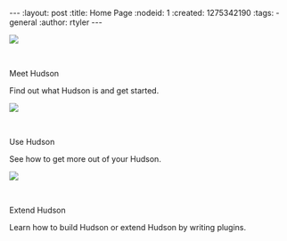 --- :layout: post :title: Home Page :nodeid: 1 :created: 1275342190 :tags: - general :author: rtyler ---

[<img src="/drupal6/sites/default/files/images/butler.png" class="logo" />](http://wiki.hudson-ci.org/display/HUDSON/Meet+Hudson)

[  
](http://wiki.hudson-ci.org/display/HUDSON/Meet+Hudson)

Meet Hudson

Find out what Hudson is and get started.

[<img src="/drupal6/sites/default/files/images/user.gif" class="logo" />](http://wiki.hudson-ci.org/display/HUDSON/Use+Hudson)

[  
](http://wiki.hudson-ci.org/display/HUDSON/Use+Hudson)

Use Hudson

See how to get more out of your Hudson.

[<img src="/drupal6/sites/default/files/images/developer.gif" class="logo" />](http://wiki.hudson-ci.org/display/HUDSON/Extend+Hudson)

[  
](http://wiki.hudson-ci.org/display/HUDSON/Extend+Hudson)

Extend Hudson

Learn how to build Hudson or extend Hudson by writing plugins.
